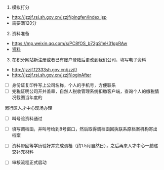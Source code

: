 1. 模拟打分
- http://jzzjf.rsj.sh.gov.cn/jzzjf/pingfen/index.jsp
- 需要满120分

2. 资料准备
- https://mp.weixin.qq.com/s/PC8fOS_b72gS1eH31gpRAw
- [资料](资料.jpg)

3. 在积分网站新注册或者已有账户登陆后更改到我们公司，填写电子资料
- http://jzzjf.12333sh.gov.cn/jzzjf/
- http://jzzjf.rsj.sh.gov.cn/jzzjf/loginAfter

- [ ] 身份证复印件写上公司名称，个人的手机号，方便联系
- [ ] 完税证明公司开并盖章，自然人税收管理系统扣缴客户端，查询个人的缴税情况截图当年度的
 
闵行区人才中心现场办理
- [ ] 叫号验资料通过
- [ ] 填写调档函，并叫号给到8号窗口，然后取得调档函回执联系原档案机构寄出档案
- [ ] 资料带回等学历验好并完成调档（约1.5月自然日），之后再来人才中心一趟递交补充材料
- [ ] 审核流程正式启动



